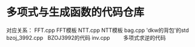 # 多项式与生成函数的代码仓库
对应关系：
FFT.cpp         FFT模板
NTT.cpp         NTT模板
bag.cpp         'dkw的背包'的std
bzoj_3992.cpp   BZOJ3992的代码
inv.cpp         多项式求逆的代码
